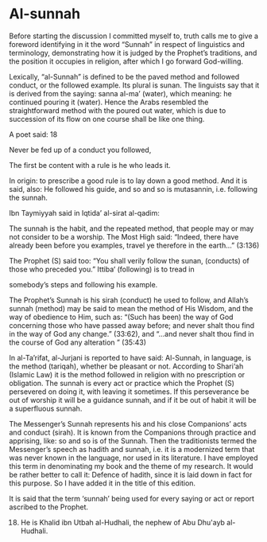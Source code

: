 Al-sunnah
=========

Before starting the discussion I committed myself to, truth calls me to
give a foreword identifying in it the word “Sunnah” in respect of
linguistics and terminology, demonstrating how it is judged by the
Prophet’s traditions, and the position it occupies in religion, after
which I go forward God-willing.

Lexically, “al-Sunnah” is defined to be the paved method and followed
conduct, or the followed example. Its plural is sunan. The linguists say
that it is derived from the saying: sanna al-ma’ (water), which meaning:
he continued pouring it (water). Hence the Arabs resembled the
straightforward method with the poured out water, which is due to
succession of its flow on one course shall be like one thing.

A poet said: <span id="_anchor_18"></span>18

Never be fed up of a conduct you followed,

The first be content with a rule is he who leads it.

In origin: to prescribe a good rule is to lay down a good method. And it
is said, also: He followed his guide, and so and so is mutasannin, i.e.
following the sunnah.

Ibn Taymiyyah said in Iqtida’ al-sirat al-qadim:

The sunnah is the habit, and the repeated method, that people may or may
not consider to be a worship. The Most High said: “Indeed, there have
already been before you examples, travel ye therefore in the earth…”
(3:136)

The Prophet (S) said too: “You shall verily follow the sunan, (conducts)
of those who preceded you.” Ittiba‘ (following) is to tread in

somebody’s steps and following his example.

The Prophet’s Sunnah is his sirah (conduct) he used to follow, and
Allah’s sunnah (method) may be said to mean the method of His Wisdom,
and the way of obedience to Him, such as: “(Such has been) the way of
God concerning those who have passed away before; and never shalt thou
find in the way of God any change.” (33:62), and “…and never shalt thou
find in the course of God any alteration ” (35:43)

In al-Ta’rifat, al-Jurjani is reported to have said: Al-Sunnah, in
language, is the method (tariqah), whether be pleasant or not. According
to Shari‘ah (Islamic Law) it is the method followed in religion with no
prescription or obligation. The sunnah is every act or practice which
the Prophet (S) persevered on doing it, with leaving it sometimes. If
this perseverance be out of worship it will be a guidance sunnah, and if
it be out of habit it will be a superfluous sunnah.

The Messenger’s Sunnah represents his and his close Companions’ acts and
conduct (sirah). It is known from the Companions through practice and
apprising, like: so and so is of the Sunnah. Then the traditionists
termed the Messenger’s speech as hadith and sunnah, i.e. it is a
modernized term that was never known in the language, nor used in its
literature. I have employed this term in denominating my book and the
theme of my research. It would be rather better to call it: Defence of
hadith, since it is laid down in fact for this purpose. So I have added
it in the title of this edition.

It is said that the term ‘sunnah’ being used for every saying or act or
report ascribed to the Prophet.

  
  
  
  

18. He is Khalid ibn Utbah al-Hudhali, the nephew of Abu Dhu'ayb
al-Hudhali.
